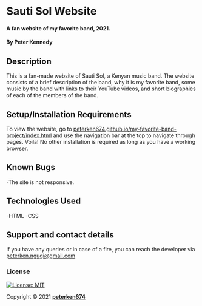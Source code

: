 # Sauti Sol Website
#### A fan website of my favorite band, 2021.
#### By **Peter Kennedy**
## Description
This is a fan-made website of Sauti Sol, a Kenyan music band. The website consists of a brief description of the band, why it is my favorite band, some music by the band with links to their YouTube videos, and short biographies of each of the members of the band.
## Setup/Installation Requirements
To view the website, go to [peterken674.github.io/my-favorite-band-project/index.html](https://peterken674.github.io/my-favorite-band-project/index.html) and use the navigation bar at the top to navigate through pages. Voila! No other installation is required as long as you have a working browser.
## Known Bugs
-The site is not responsive.
## Technologies Used
-HTML
-CSS
## Support and contact details
If you have any queries or in case of a fire, you can reach the developer via [peterken.ngugi@gmail.com](mailto:peterken.ngugi@gmail.com)
### License
 [![License: MIT](https://img.shields.io/badge/License-MIT-yellow.svg)](https://opensource.org/licenses/MIT)

Copyright &copy; 2021 **[peterken674](www.github.com/peterken674)**